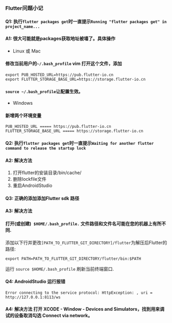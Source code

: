 ### Flutter问题小记

#### Q1: 执行`flutter packages get`时一直提示`Running "flutter packages get" in project_name...`
#### A1: 很大可能就是packages获取地址被墙了。具体操作
- Linux 或 Mac

#### 修改当前用户的`~/.bash_profile` vim 打开这个文件，添加

```
export PUB_HOSTED_URL=https://pub.flutter-io.cn
export FLUTTER_STORAGE_BASE_URL=https://storage.flutter-io.cn
```
#### `source ~/.bash_profile`让配置生效。
-  Windows

#### 新增两个环境变量

```
PUB_HOSTED_URL ===== https://pub.flutter-io.cn
FLUTTER_STORAGE_BASE_URL ===== https://storage.flutter-io.cn
```
#### Q2: 执行`flutter packages get`时一直提示`Waiting for another flutter command to release the startup lock`
#### A2: 解决方法
1. 打开flutter的安装目录/bin/cache/
2. 删除lockfile文件 
3. 重启AndroidStudio

#### Q3: 正确的添加添加Flutter sdk 路径
#### A3: 解决方法
#### 打开(或创建)` $HOME/.bash_profile.` 文件路径和文件名可能在您的机器上有所不同.
添加以下行并更改`[PATH_TO_FLUTTER_GIT_DIRECTORY]/flutter`为解压后Flutter的路径:

```
export PATH=PATH_TO_FLUTTER_GIT_DIRECTORY/flutter/bin:$PATH
```
运行 `source $HOME/.bash_profile` 刷新当前终端窗口.

#### Q4: AndroidStudio 运行报错
```
Error connecting to the service protocol: HttpException: , uri = http://127.0.0.1:8113/ws
```
#### A4: 解决方法 打开 XCODE - Window - Devices and Simulators，找到用来调试的设备取消勾选 Connect via network。
